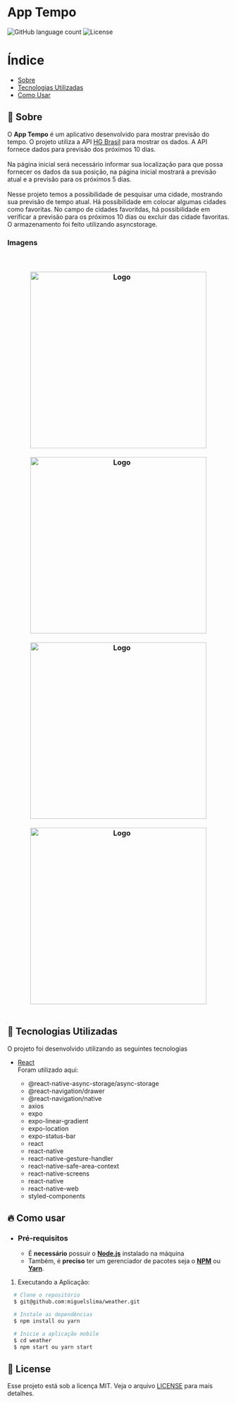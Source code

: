 <p align="center">
  <h1>App Tempo</h1>

  <img alt="GitHub language count" src="https://img.shields.io/github/languages/count/miguelslima/weather?color=%2304D361">

  <img alt="License" src="https://img.shields.io/badge/license-MIT-brightgreen">

</p>

# Índice

- [Sobre](#sobre)
- [Tecnologias Utilizadas](#tecnologias-utilizadas)
- [Como Usar](#como-usar)

<a id="sobre"></a>

## :bookmark: Sobre

O <strong>App Tempo</strong> é um aplicativo desenvolvido para mostrar previsão do tempo. O projeto utiliza a API [HG Brasil](https://hgbrasil.com/) para mostrar os dados. A API fornece dados para previsão dos próximos 10 dias.<br><br>
Na página inicial será necessário informar sua localização para que possa fornecer os dados da sua posição, na página inicial mostrará a previsão atual e a previsão para os próximos 5 dias.
<br><br>
Nesse projeto temos a possibilidade de pesquisar uma cidade, mostrando sua previsão de tempo atual. Há possibilidade em colocar algumas cidades como favoritas. No campo de cidades favoritdas, há possibilidade em verificar a previsão para os próximos 10 dias ou excluir das cidade favoritas. O armazenamento foi feito utilizando asyncstorage.

<h3>Imagens</h3>

<br>

<h3 align="center">
    <img alt="Logo" title="#logo" width="400px" src="./assets/Screenshot1.png">
    <br><br>
    <img alt="Logo" title="#logo" width="400px" src="./assets/Screenshot2.png">
    <br><br>
    <img alt="Logo" title="#logo" width="400px" src="./assets/Screenshot3.png">
    <br><br>
    <img alt="Logo" title="#logo" width="400px" src="./assets/Screenshot4.png">
    <br><br>
</h3>

<a id="tecnologias-utilizadas"></a>

## :rocket: Tecnologias Utilizadas

O projeto foi desenvolvido utilizando as seguintes tecnologias

- [React](https://reactjs.org/) <br>
  Foram utilizado aqui:

  - @react-native-async-storage/async-storage
  - @react-navigation/drawer
  - @react-navigation/native
  - axios
  - expo
  - expo-linear-gradient
  - expo-location
  - expo-status-bar
  - react
  - react-native
  - react-native-gesture-handler
  - react-native-safe-area-context
  - react-native-screens
  - react-native
  - react-native-web
  - styled-components

<a id="como-usar"></a>

## :fire: Como usar

- ### **Pré-requisitos**

  - É **necessário** possuir o **[Node.js](https://nodejs.org/en/)** instalado na máquina
  - Também, é **preciso** ter um gerenciador de pacotes seja o **[NPM](https://www.npmjs.com/)** ou **[Yarn](https://yarnpkg.com/)**.

1. Executando a Aplicação:

```sh
  # Clone o repositório
  $ git@github.com:miguelslima/weather.git

  # Instale as dependências
  $ npm install ou yarn

  # Inicie a aplicação mobile
  $ cd weather
  $ npm start ou yarn start
```

## :memo: License

Esse projeto está sob a licença MIT. Veja o arquivo [LICENSE](LICENSE.md) para mais detalhes.
